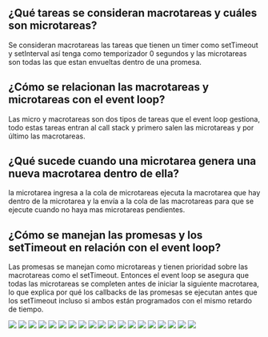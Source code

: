 ## ¿Qué tareas se consideran macrotareas y cuáles son microtareas?
Se consideran macrotareas las tareas que tienen un timer como setTimeout y setInterval así tenga como temporizador 0 segundos y las microtareas son todas las que estan envueltas dentro de una promesa.
## ¿Cómo se relacionan las macrotareas y microtareas con el event loop?
Las micro y macrotareas son dos tipos de tareas que el event loop gestiona, todo estas tareas entran al call stack y primero salen las microtareas y por último las macrotareas.
## ¿Qué sucede cuando una microtarea genera una nueva macrotarea dentro de ella?
la microtarea ingresa a la cola de microtareas ejecuta la macrotarea que hay dentro de la microtarea y la envía a la cola de las macrotareas para que se ejecute cuando no haya mas microtareas pendientes.
## ¿Cómo se manejan las promesas y los setTimeout en relación con el event loop?
Las promesas se manejan como microtareas y tienen prioridad sobre las macrotareas como el setTimeout. Entonces el event loop se asegura que todas las microtareas se completen antes de iniciar la siguiente macrotarea, lo que explica por qué los callbacks de las promesas se ejecutan antes que los setTimeout incluso si ambos están programados con el mismo retardo de tiempo.

![](https://github.com/luisruro/javascript-6th-workshop/blob/main/public/images/Captura%20de%20pantalla%202024-07-25%20152304.png)
![](https://github.com/luisruro/javascript-6th-workshop/blob/main/public/images/Captura%20de%20pantalla%202024-07-25%20152429.png)
![](https://github.com/luisruro/javascript-6th-workshop/blob/main/public/images/Captura%20de%20pantalla%202024-07-25%20152524.png)
![](https://github.com/luisruro/javascript-6th-workshop/blob/main/public/images/Captura%20de%20pantalla%202024-07-25%20152620.png)
![](https://github.com/luisruro/javascript-6th-workshop/blob/main/public/images/Captura%20de%20pantalla%202024-07-25%20152647.png)
![](https://github.com/luisruro/javascript-6th-workshop/blob/main/public/images/Captura%20de%20pantalla%202024-07-25%20152729.png)
![](https://github.com/luisruro/javascript-6th-workshop/blob/main/public/images/Captura%20de%20pantalla%202024-07-25%20152811.png)
![](https://github.com/luisruro/javascript-6th-workshop/blob/main/public/images/Captura%20de%20pantalla%202024-07-25%20152840.png)
![](https://github.com/luisruro/javascript-6th-workshop/blob/main/public/images/Captura%20de%20pantalla%202024-07-25%20152926.png)
![](https://github.com/luisruro/javascript-6th-workshop/blob/main/public/images/Captura%20de%20pantalla%202024-07-25%20152951.png)
![](https://github.com/luisruro/javascript-6th-workshop/blob/main/public/images/Captura%20de%20pantalla%202024-07-25%20153134.png)
![](https://github.com/luisruro/javascript-6th-workshop/blob/main/public/images/Captura%20de%20pantalla%202024-07-25%20153220.png)
![](https://github.com/luisruro/javascript-6th-workshop/blob/main/public/images/Captura%20de%20pantalla%202024-07-25%20153248.png)
![](https://github.com/luisruro/javascript-6th-workshop/blob/main/public/images/Captura%20de%20pantalla%202024-07-25%20153333.png)
![](https://github.com/luisruro/javascript-6th-workshop/blob/main/public/images/Captura%20de%20pantalla%202024-07-25%20153529.png)
![](https://github.com/luisruro/javascript-6th-workshop/blob/main/public/images/Captura%20de%20pantalla%202024-07-25%20153624.png)
![](https://github.com/luisruro/javascript-6th-workshop/blob/main/public/images/Captura%20de%20pantalla%202024-07-25%20153804.png)
![](https://github.com/luisruro/javascript-6th-workshop/blob/main/public/images/Captura%20de%20pantalla%202024-07-25%20153838.png)
![](https://github.com/luisruro/javascript-6th-workshop/blob/main/public/images/Captura%20de%20pantalla%202024-07-25%20153904.png)